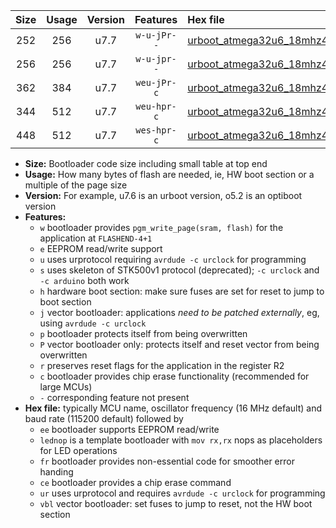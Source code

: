 |Size|Usage|Version|Features|Hex file|
|:-:|:-:|:-:|:-:|:--|
|252|256|u7.7|`w-u-jPr--`|[urboot_atmega32u6_18mhz432_19200bps_lednop_ur_vbl.hex](https://raw.githubusercontent.com/stefanrueger/urboot.hex/main/mcus/atmega32u6/fcpu_18mhz432/19200_bps/urboot_atmega32u6_18mhz432_19200bps_lednop_ur_vbl.hex)|
|256|256|u7.7|`w-u-jpr--`|[urboot_atmega32u6_18mhz432_19200bps_lednop_fr_ur_vbl.hex](https://raw.githubusercontent.com/stefanrueger/urboot.hex/main/mcus/atmega32u6/fcpu_18mhz432/19200_bps/urboot_atmega32u6_18mhz432_19200bps_lednop_fr_ur_vbl.hex)|
|362|384|u7.7|`weu-jPr-c`|[urboot_atmega32u6_18mhz432_19200bps_ee_lednop_fr_ce_ur_vbl.hex](https://raw.githubusercontent.com/stefanrueger/urboot.hex/main/mcus/atmega32u6/fcpu_18mhz432/19200_bps/urboot_atmega32u6_18mhz432_19200bps_ee_lednop_fr_ce_ur_vbl.hex)|
|344|512|u7.7|`weu-hpr-c`|[urboot_atmega32u6_18mhz432_19200bps_ee_lednop_fr_ce_ur.hex](https://raw.githubusercontent.com/stefanrueger/urboot.hex/main/mcus/atmega32u6/fcpu_18mhz432/19200_bps/urboot_atmega32u6_18mhz432_19200bps_ee_lednop_fr_ce_ur.hex)|
|448|512|u7.7|`wes-hpr-c`|[urboot_atmega32u6_18mhz432_19200bps_ee_lednop_fr_ce.hex](https://raw.githubusercontent.com/stefanrueger/urboot.hex/main/mcus/atmega32u6/fcpu_18mhz432/19200_bps/urboot_atmega32u6_18mhz432_19200bps_ee_lednop_fr_ce.hex)|

- **Size:** Bootloader code size including small table at top end
- **Usage:** How many bytes of flash are needed, ie, HW boot section or a multiple of the page size
- **Version:** For example, u7.6 is an urboot version, o5.2 is an optiboot version
- **Features:**
  + `w` bootloader provides `pgm_write_page(sram, flash)` for the application at `FLASHEND-4+1`
  + `e` EEPROM read/write support
  + `u` uses urprotocol requiring `avrdude -c urclock` for programming
  + `s` uses skeleton of STK500v1 protocol (deprecated); `-c urclock` and `-c arduino` both work
  + `h` hardware boot section: make sure fuses are set for reset to jump to boot section
  + `j` vector bootloader: applications *need to be patched externally*, eg, using `avrdude -c urclock`
  + `p` bootloader protects itself from being overwritten
  + `P` vector bootloader only: protects itself and reset vector from being overwritten
  + `r` preserves reset flags for the application in the register R2
  + `c` bootloader provides chip erase functionality (recommended for large MCUs)
  + `-` corresponding feature not present
- **Hex file:** typically MCU name, oscillator frequency (16 MHz default) and baud rate (115200 default) followed by
  + `ee` bootloader supports EEPROM read/write
  + `lednop` is a template bootloader with `mov rx,rx` nops as placeholders for LED operations
  + `fr` bootloader provides non-essential code for smoother error handing
  + `ce` bootloader provides a chip erase command
  + `ur` uses urprotocol and requires `avrdude -c urclock` for programming
  + `vbl` vector bootloader: set fuses to jump to reset, not the HW boot section
